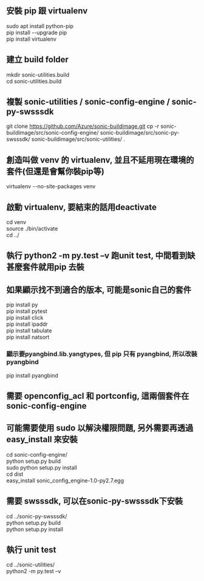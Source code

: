 ## 安裝 pip 跟 virtualenv
sudo apt install python-pip  
pip install --upgrade pip  
pip install virtualenv  

## 建立 build folder  
mkdir sonic-utilities.build  
cd sonic-utilities.build  

## 複製 sonic-utilities / sonic-config-engine / sonic-py-swsssdk
git clone https://github.com/Azure/sonic-buildimage.git
cp -r sonic-buildimage/src/sonic-config-engine/ sonic-buildimage/src/sonic-py-swsssdk/ sonic-buildimage/src/sonic-utilities/ .  

## 創造叫做 venv 的 virtualenv, 並且不延用現在環境的套件(但還是會幫你裝pip等)
virtualenv --no-site-packages venv  

## 啟動 virtualenv, 要結束的話用deactivate
cd venv  
source ./bin/activate  
cd ../  

## 執行 python2 -m py.test –v 跑unit test, 中間看到缺甚麼套件就用pip 去裝
## 如果顯示找不到適合的版本, 可能是sonic自己的套件

pip install py  
pip install pytest  
pip install click  
pip install ipaddr  
pip install tabulate  
pip install natsort  
### 顯示要pyangbind.lib.yangtypes, 但 pip 只有 pyangbind, 所以改裝 pyangbind
pip install pyangbind  

## 需要 openconfig_acl 和 portconfig, 這兩個套件在sonic-config-engine
## 可能需要使用 sudo 以解決權限問題, 另外需要再透過 easy_install 來安裝
cd sonic-config-engine/  
python setup.py build  
sudo python setup.py install  
cd dist  
easy_install sonic_config_engine-1.0-py2.7.egg  

## 需要 swsssdk, 可以在sonic-py-swsssdk下安裝
cd ../sonic-py-swsssdk/  
python setup.py build  
python setup.py install  

## 執行 unit test
cd ../sonic-utilities/  
python2 -m py.test –v  
